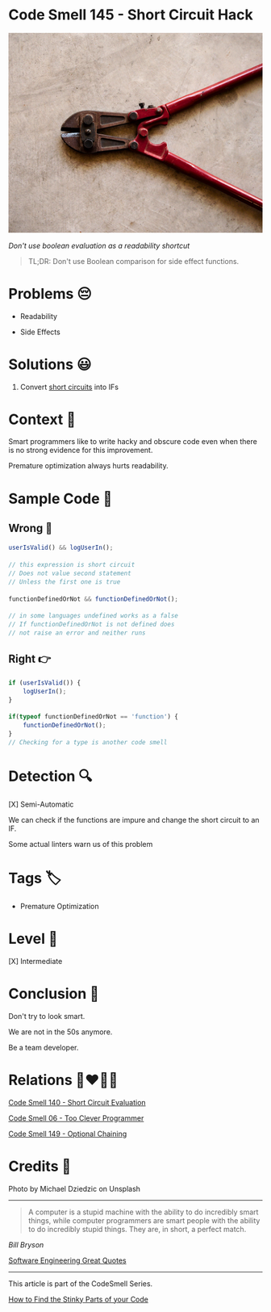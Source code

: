 # Code Smell 145 - Short Circuit Hack

![Code Smell 145 - Short Circuit Hack](Code%20Smell%20145%20-%20Short%20Circuit%20Hack.jpg)

*Don't use boolean evaluation as a readability shortcut*

> TL;DR: Don't use Boolean comparison for side effect functions.

# Problems 😔 

- Readability

- Side Effects

# Solutions 😃

1. Convert [short circuits](https://github.com/mcsee/Software-Design-Articles/tree/main/Articles/Code%20Smells/Code%20Smell%20140%20-%20Short%20Circuit%20Evaluation/readme.md) into IFs

# Context 💬

Smart programmers like to write hacky and obscure code even when there is no strong evidence for this improvement.

Premature optimization always hurts readability.

# Sample Code 📖

## Wrong 🚫

<!-- [Gist Url](https://gist.github.com/mcsee/be2e697d71cfb438110d911c9e4751dc) -->

```javascript
userIsValid() && logUserIn();

// this expression is short circuit
// Does not value second statement
// Unless the first one is true

functionDefinedOrNot && functionDefinedOrNot();

// in some languages undefined works as a false
// If functionDefinedOrNot is not defined does
// not raise an error and neither runs
```

## Right 👉

<!-- [Gist Url](https://gist.github.com/mcsee/5c48bd13ce74f1605cf8d6a8ed2de4d9) -->

```javascript
if (userIsValid()) {
    logUserIn();
}

if(typeof functionDefinedOrNot == 'function') {  
    functionDefinedOrNot();
}
// Checking for a type is another code smell
```

# Detection 🔍

[X] Semi-Automatic 

We can check if the functions are impure and change the short circuit to an IF.

Some actual linters warn us of this problem

# Tags 🏷️

- Premature Optimization

# Level 🔋

[X] Intermediate

# Conclusion 🏁

Don't try to look smart. 

We are not in the 50s anymore.

Be a team developer.

# Relations 👩‍❤️‍💋‍👨

[Code Smell 140 - Short Circuit Evaluation](https://github.com/mcsee/Software-Design-Articles/tree/main/Articles/Code%20Smells/Code%20Smell%20140%20-%20Short%20Circuit%20Evaluation/readme.md)

[Code Smell 06 - Too Clever Programmer](https://github.com/mcsee/Software-Design-Articles/tree/main/Articles/Code%20Smells/Code%20Smell%2006%20-%20Too%20Clever%20Programmer/readme.md)

[Code Smell 149 - Optional Chaining](https://github.com/mcsee/Software-Design-Articles/tree/main/Articles/Code%20Smells/Code%20Smell%20149%20-%20Optional%20Chaining/readme.md)
 
# Credits 🙏

Photo by Michael Dziedzic on Unsplash

* * *

> A computer is a stupid machine with the ability to do incredibly smart things, while computer programmers are smart people with the ability to do incredibly stupid things. They are, in short, a perfect match.

_Bill Bryson_
 
[Software Engineering Great Quotes](https://github.com/mcsee/Software-Design-Articles/tree/main/Articles/Quotes/Software%20Engineering%20Great%20Quotes/readme.md)

* * *

This article is part of the CodeSmell Series.

[How to Find the Stinky Parts of your Code](https://github.com/mcsee/Software-Design-Articles/tree/main/Articles/Code%20Smells/How%20to%20Find%20the%20Stinky%20parts%20of%20your%20Code/readme.md)